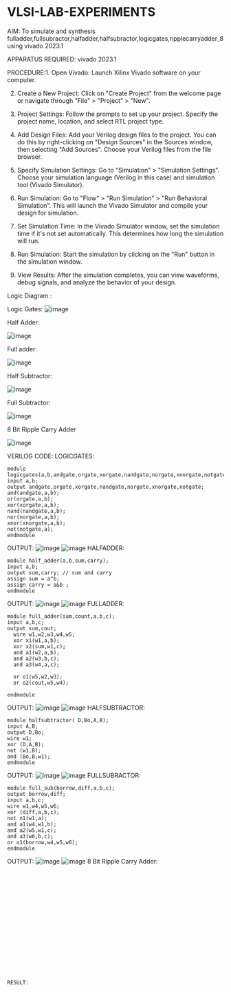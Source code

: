 # VLSI-LAB-EXPERIMENTS
AIM: To simulate and synthesis fulladder,fullsubractor,halfadder,halfsubractor,logicgates,ripplecarryadder_8 using vivado 2023.1

APPARATUS REQUIRED: vivado 2023.1

PROCEDURE:1. Open Vivado: Launch Xilinx Vivado software on your computer.

2. Create a New Project: Click on "Create Project" from the welcome page or navigate through "File" > "Project" > "New".

3. Project Settings: Follow the prompts to set up your project. Specify the project name, location, and select RTL project type.

4. Add Design Files: Add your Verilog design files to the project. You can do this by right-clicking on "Design Sources" in the Sources window, then selecting "Add Sources". Choose your Verilog files from the file browser.

5. Specify Simulation Settings: Go to "Simulation" > "Simulation Settings". Choose your simulation language (Verilog in this case) and simulation tool (Vivado Simulator).

6. Run Simulation: Go to "Flow" > "Run Simulation" > "Run Behavioral Simulation". This will launch the Vivado Simulator and compile your design for simulation.

7. Set Simulation Time: In the Vivado Simulator window, set the simulation time if it's not set automatically. This determines how long the simulation will run.

8. Run Simulation: Start the simulation by clicking on the "Run" button in the simulation window.

9. View Results: After the simulation completes, you can view waveforms, debug signals, and analyze the behavior of your design.


Logic Diagram :

Logic Gates:
![image](https://github.com/navaneethans/VLSI-LAB-EXPERIMENTS/assets/6987778/ee17970c-3ac9-4603-881b-88e2825f41a4)


Half Adder:

![image](https://github.com/navaneethans/VLSI-LAB-EXPERIMENTS/assets/6987778/0e1ecb96-0c25-4556-832b-aeeedfdfe7b9)


Full adder:

![image](https://github.com/navaneethans/VLSI-LAB-EXPERIMENTS/assets/6987778/9bb3964c-438f-469d-a3de-c1cca6f323fb)


Half Subtractor:

![image](https://github.com/navaneethans/VLSI-LAB-EXPERIMENTS/assets/6987778/731470b7-eb4e-49f8-8bb7-2994052a7184)



Full Subtractor:

![image](https://github.com/navaneethans/VLSI-LAB-EXPERIMENTS/assets/6987778/d66f874b-c1f2-44b3-a035-7149b56430c1)



8 Bit Ripple Carry Adder

![image](https://github.com/navaneethans/VLSI-LAB-EXPERIMENTS/assets/6987778/7385a408-40a5-4203-8050-b72818622d79)



VERILOG CODE:
LOGICGATES:
~~~
module logicgates(a,b,andgate,orgate,xorgate,nandgate,norgate,xnorgate,notgate);
input a,b;
output andgate,orgate,xorgate,nandgate,norgate,xnorgate,notgate;
and(andgate,a,b);
or(orgate,a,b);
xor(xorgate,a,b);
nand(nandgate,a,b);  
nor(norgate,a,b);
xnor(xnorgate,a,b);
not(notgate,a);
endmodule
~~~
OUTPUT:
![image](https://github.com/Abitha-2004/VLSI-LAB-EXP-1/assets/161303006/e5640060-581d-470e-91a6-cbaa2a76ff40)
![image](https://github.com/Abitha-2004/VLSI-LAB-EXP-1/assets/161303006/eaf20fdd-7985-446f-a367-7caaf4278afa)
HALFADDER:
~~~
module half_adder(a,b,sum,carry);
input a,b;
output sum,carry; // sum and carry
assign sum = a^b;
assign carry = a&b ;
endmodule
~~~
OUTPUT:
![image](https://github.com/Abitha-2004/VLSI-LAB-EXP-1/assets/161303006/b8319261-7069-4bae-88fc-c89764e4413d)
![image](https://github.com/Abitha-2004/VLSI-LAB-EXP-1/assets/161303006/ecba6e70-a3a8-4a4a-aff0-9b9dd9f42a1d)
FULLADDER:
~~~
module full_adder(sum,count,a,b,c);
input a,b,c;
output sum,cout;
  wire w1,w2,w3,w4,w5;
  xor x1(w1,a,b);
  xor x2(sum,w1,c);  
  and a1(w2,a,b);
  and a2(w3,b,c);
  and a3(w4,a,c);
  
  or o1(w5,w2,w3);
  or o2(cout,w5,w4);
    
endmodule
~~~
OUTPUT:
![image](https://github.com/Abitha-2004/VLSI-LAB-EXP-1/assets/161303006/825a4214-975f-463d-be68-7a97e9af2d8a)
![image](https://github.com/Abitha-2004/VLSI-LAB-EXP-1/assets/161303006/9134cd2e-dce8-43d9-b0c2-d681f75c4a08)
HALFSUBTRACTOR:
~~~
module halfsubtractor( D,Bo,A,B);
input A,B;
output D,Bo;
wire w1;
xor (D,A,B);
not (w1,B);
and (Bo,B,w1);
endmodule
~~~
OUTPUT:
![image](https://github.com/Abitha-2004/VLSI-LAB-EXP-1/assets/161303006/a66cb942-5711-43cf-b8f8-edc21bd7b202)
![image](https://github.com/Abitha-2004/VLSI-LAB-EXP-1/assets/161303006/92ada442-945d-4e7e-ba30-1f30e3885ca8)
FULLSUBRACTOR:
~~~
module full_sub(borrow,diff,a,b,c);
output borrow,diff;
input a,b,c;
wire w1,w4,w5,w6;
xor (diff,a,b,c);
not n1(w1,a);
and a1(w4,w1,b);
and a2(w5,w1,c);
and a3(w6,b,c);
or o1(borrow,w4,w5,w6);
endmodule
~~~
OUTPUT:
![image](https://github.com/Abitha-2004/VLSI-LAB-EXP-1/assets/161303006/08a081c2-107f-443c-892e-dc45dcce518f)
![image](https://github.com/Abitha-2004/VLSI-LAB-EXP-1/assets/161303006/0dad9190-a61f-474a-b5ab-911fc48da045)
8 Bit Ripple Carry Adder:
~~~


















RESULT:


